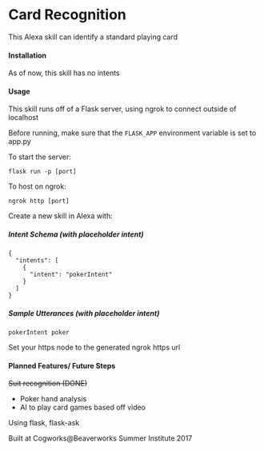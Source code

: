 # Card Recognition
This Alexa skill can identify a standard playing card

#### Installation

As of now, this skill has no intents

#### Usage

This skill runs off of a Flask server, using ngrok to connect outside of localhost

Before running, make sure that the ```FLASK_APP``` environment variable is set to app.py

To start the server:
```
flask run -p [port]
```

To host on ngrok:
```
ngrok http [port]
```

Create a new skill in Alexa with:

##### Intent Schema (with placeholder intent) 
```
{
  "intents": [
    {
      "intent": "pokerIntent"
    }
  ]
}

```
##### Sample Utterances (with placeholder intent)
```
pokerIntent poker
```

Set your https node to the generated ngrok https url

#### Planned Features/ Future Steps

~~Suit recognition (DONE)~~
* Poker hand analysis
* AI to play card games based off video


Using flask, flask-ask

Built at Cogworks@Beaverworks Summer Institute 2017
